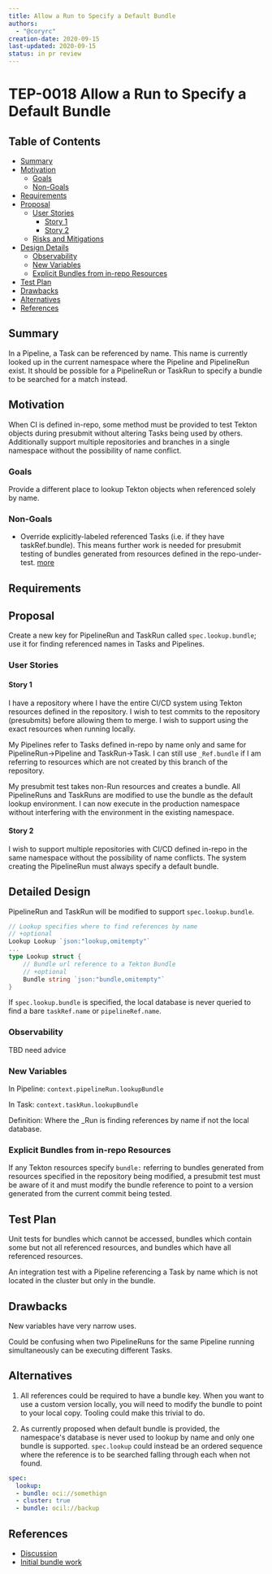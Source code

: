 ```yaml
---
title: Allow a Run to Specify a Default Bundle
authors:
  - "@coryrc"
creation-date: 2020-09-15
last-updated: 2020-09-15
status: in pr review
---
```


# TEP-0018 Allow a Run to Specify a Default Bundle

## Table of Contents

<!-- toc -->
- [Summary](#summary)
- [Motivation](#motivation)
  - [Goals](#goals)
  - [Non-Goals](#non-goals)
- [Requirements](#requirements)
- [Proposal](#proposal)
  - [User Stories](#user-stories)
    - [Story 1](#story-1)
    - [Story 2](#story-2)
  - [Risks and Mitigations](#risks-and-mitigations)
- [Design Details](#design-details)
  - [Observability](#observability)
  - [New Variables](#new-variables)
  - [Explicit Bundles from in-repo Resources](#explicit-bundles-from-in-repo-resources)
- [Test Plan](#test-plan)
- [Drawbacks](#drawbacks)
- [Alternatives](#alternatives)
- [References](#references)
<!-- /toc -->

## Summary

In a Pipeline, a Task can be referenced by name. This name is currently looked
up in the current namespace where the Pipeline and PipelineRun exist. It should
be possible for a PipelineRun or TaskRun to specify a bundle to be searched for
a match instead.

## Motivation

When CI is defined in-repo, some method must be provided to test Tekton objects
during presubmit without altering Tasks being used by others. Additionally
support multiple repositories and branches in a single namespace without the
possibility of name conflict.

### Goals

Provide a different place to lookup Tekton objects when referenced solely by name.

### Non-Goals

- Override explicitly-labeled referenced Tasks (i.e. if they have taskRef.bundle).
  This means further work is needed for presubmit testing of bundles generated
  from resources defined in the repo-under-test. [more](#explicit-bundles-from-in-repo-resources)

## Requirements

## Proposal

Create a new key for PipelineRun and TaskRun called `spec.lookup.bundle`; use it
for finding referenced names in Tasks and Pipelines.

### User Stories

#### Story 1

I have a repository where I have the entire CI/CD system using Tekton
resources defined in the repository. I wish to test commits to the repository
(presubmits) before allowing them to merge. I wish to support using the exact
resources when running locally.

My Pipelines refer to Tasks defined in-repo by name only and same for
PipelineRun->Pipeline and TaskRun->Task. I can still use `_Ref.bundle` if I
am referring to resources which are not created by this branch of the repository.

My presubmit test takes non-Run resources and creates a bundle. All PipelineRuns
and TaskRuns are modified to use the bundle as the default lookup environment. I
can now execute in the production namespace without interfering with the
environment in the existing namespace.

#### Story 2

I wish to support multiple repositories with CI/CD defined in-repo in the same
namespace without the possibility of name conflicts. The system creating
the PipelineRun must always specify a default bundle.

## Detailed Design

PipelineRun and TaskRun will be modified to support `spec.lookup.bundle`.

```go
// Lookup specifies where to find references by name
// +optional
Lookup Lookup `json:"lookup,omitempty"`
...
type Lookup struct {
    // Bundle url reference to a Tekton Bundle
    // +optional
    Bundle string `json:"bundle,omitempty"`
}
```

If `spec.lookup.bundle` is specified, the local database is never queried to
find a bare `taskRef.name` or `pipelineRef.name`.

### Observability

TBD need advice

### New Variables

In Pipeline: `context.pipelineRun.lookupBundle`

In Task: `context.taskRun.lookupBundle`

Definition: Where the _Run is finding references by name if not the local database.

### Explicit Bundles from in-repo Resources

If any Tekton resources specify `bundle:` referring to bundles generated from
resources specified in the repository being modified, a presubmit test must be
aware of it and must modify the bundle reference to point to a version generated
from the current commit being tested.

## Test Plan

Unit tests for bundles which cannot be accessed, bundles which contain some but
not all referenced resources, and bundles which have all referenced resources.

An integration test with a Pipeline referencing a Task by name which is not
located in the cluster but only in the bundle.

## Drawbacks

New variables have very narrow uses.

Could be confusing when two PipelineRuns for the same Pipeline running
simultaneously can be executing different Tasks.

## Alternatives

1. All references could be required to have a bundle key. When you want to use
a custom version locally, you will need to modify the bundle to point to your
local copy. Tooling could make this trivial to do.

2. As currently proposed when default bundle is provided, the namespace's database
is never used to lookup by name and only one bundle is supported. `spec.lookup`
could instead be an ordered sequence where the reference is to be searched
falling through each when not found.

```yaml
spec:
  lookup:
  - bundle: oci://somethign
  - cluster: true
  - bundle: ocil://backup
```

## References

- [Discussion](https://tektoncd.slack.com/archives/CLCCEBUMU/p1600203241048100)
- [Initial bundle work](https://github.com/tektoncd/pipeline/pull/3142)
